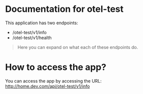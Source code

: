 # Documentation for otel-test
This application has two endpoints:
- /otel-test/v1/info
- /otel-test/v1/health

>Here you can expand on what each of these endpoints do.

# How to access the app?

You can access the app by accessing the URL: http://home.dev.com/api/otel-test/v1/info